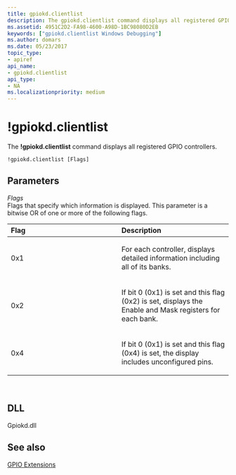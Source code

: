 ```yaml
---
title: gpiokd.clientlist
description: The gpiokd.clientlist command displays all registered GPIO controllers.
ms.assetid: 4951C2D2-FA98-4600-A98D-1BC98080D2EB
keywords: ["gpiokd.clientlist Windows Debugging"]
ms.author: domars
ms.date: 05/23/2017
topic_type:
- apiref
api_name:
- gpiokd.clientlist
api_type:
- NA
ms.localizationpriority: medium
---
```


# !gpiokd.clientlist


The **!gpiokd.clientlist** command displays all registered GPIO controllers.

```dbgcmd
!gpiokd.clientlist [Flags] 
```

## <span id="ddk__devobj_dbg"></span><span id="DDK__DEVOBJ_DBG"></span>Parameters


<span id="_______Flags______"></span><span id="_______flags______"></span><span id="_______FLAGS______"></span> *Flags*   
Flags that specify which information is displayed. This parameter is a bitwise OR of one or more of the following flags.

<table>
<colgroup>
<col width="50%" />
<col width="50%" />
</colgroup>
<thead>
<tr class="header">
<th align="left">Flag</th>
<th align="left">Description</th>
</tr>
</thead>
<tbody>
<tr class="odd">
<td align="left"><p><span id="0x1"></span><span id="0X1"></span>0x1</p></td>
<td align="left"><p>For each controller, displays detailed information including all of its banks.</p></td>
</tr>
<tr class="even">
<td align="left"><p><span id="0x2"></span><span id="0X2"></span>0x2</p></td>
<td align="left"><p>If bit 0 (0x1) is set and this flag (0x2) is set, displays the Enable and Mask registers for each bank.</p></td>
</tr>
<tr class="odd">
<td align="left"><p><span id="0x4"></span><span id="0X4"></span>0x4</p></td>
<td align="left"><p>If bit 0 (0x1) is set and this flag (0x4) is set, the display includes unconfigured pins.</p></td>
</tr>
</tbody>
</table>

 

## <span id="DLL"></span><span id="dll"></span>DLL


Gpiokd.dll

## <span id="see_also"></span>See also


[GPIO Extensions](gpio-extensions.md)

 

 






